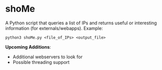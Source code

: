 # shoMe
A Python script that queries a list of IPs and returns useful or interesting information (for externals/webapps).
Example:
 
```python3 shoMe.py <file_of_IPs> <output_file>```

__Upcoming Additions__:
* Additional webservers to look for
* Possible threading support
